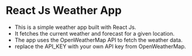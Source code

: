 # React Js Weather App

-  This is a simple weather app built with React Js.
-  It fetches the current weather and forecast for a given location.
-  The app uses the OpenWeatherMap API to fetch the weather data.
-  replace the API_KEY with your own API key from OpenWeatherMap.
